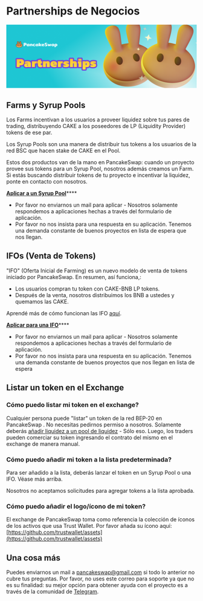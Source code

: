 # Partnerships de Negocios

![](../.gitbook/assets/partnetship.png)

## Farms y Syrup Pools&#x20;

Los Farms incentivan a los usuarios a proveer liquidez sobre tus pares de trading, distribuyendo CAKE a los poseedores de LP (Liquidity Provider) tokens de ese par.&#x20;

Los Syrup Pools son una manera de distribuir tus tokens a los usuarios de la red BSC que hacen stake de CAKE en el Pool.

Estos dos productos van de la mano en PancakeSwap: cuando un proyecto provee sus tokens para un Syrup Pool, nosotros además creamos un Farm. Si estás buscando distribuir tokens de tu proyecto e incentivar la liquidez,  ponte en contacto con nosotros.&#x20;

[**Aplicar a un Syrup Pool**](https://docs.google.com/forms/d/e/1FAIpQLScGdT5rrVMr4WOWr08pvcroSeuIOtEJf1sVdQGVdcAOqryigQ/viewform)****

* Por favor no enviarnos un mail para aplicar - Nosotros solamente respondemos a aplicaciones hechas a través del formulario de aplicación.
* Por favor no nos insista para una respuesta en su aplicación. Tenemos una demanda constante de buenos proyectos en lista de espera que nos llegan.

## IFOs (Venta de Tokens)

"IFO" (Oferta Inicial de Farming)  es un nuevo modelo de venta de tokens iniciado por PancakeSwap.  En resumen, así funciona,:

* Los usuarios compran tu token con CAKE-BNB LP tokens.
* Después de la venta, nosotros distribuimos los BNB a ustedes y quemamos las CAKE.

Aprendé más de cómo funcionan las IFO [aquí](../productos/ifo-initial-farm-offering/ifo-initial-farm-offering.md).

[**Aplicar para una IFO**](https://docs.google.com/forms/d/e/1FAIpQLScGdT5rrVMr4WOWr08pvcroSeuIOtEJf1sVdQGVdcAOqryigQ/viewform)****

* Por favor no enviarnos un mail para aplicar - Nosotros solamente respondemos a aplicaciones hechas a través del formulario de aplicación.
*   Por favor no nos insista para una respuesta en su aplicación. Tenemos una demanda constante de buenos proyectos que nos llegan en lista de espera&#x20;



## Listar un token en el Exchange&#x20;

### Cómo puedo listar mi token en el exchange?

Cualquier persona puede "listar" un token de la red BEP-20 en PancakeSwap . No necesitas pedirnos permiso a nosotros. Solamente deberás [añadir liquidez a un pool de liquidez](../productos/pancakeswap-exchange/swap-trading.md) - Sólo eso. Luego, los traders pueden comerciar su token ingresando el contrato del mismo en el exchange de manera manual.

### Cómo puedo añadir mi token a la lista predeterminada?

Para ser añadido a la lista, deberás lanzar el token en un Syrup Pool o una IFO. Véase más arriba.

Nosotros no aceptamos solicitudes para agregar tokens a la lista aprobada.&#x20;

### Cómo puedo añadir el logo/ícono de mi token?

El exchange de PancakeSwap toma como referencia la colección de íconos de los activos que usa Trust Wallet. Por favor añada su ícono aquí: [https://github.com/trustwallet/assets](https://github.com/trustwallet/assets)

## Una cosa más

Puedes enviarnos un mail a pancakeswap@gmail.com si todo lo anterior no cubre tus preguntas. Por favor, no uses este correo para soporte ya que no es su finalidad: su mejor opción para obtener ayuda con el proyecto es a través de la comunidad de [Telegram](https://t.me/PancakeSwapEs).
